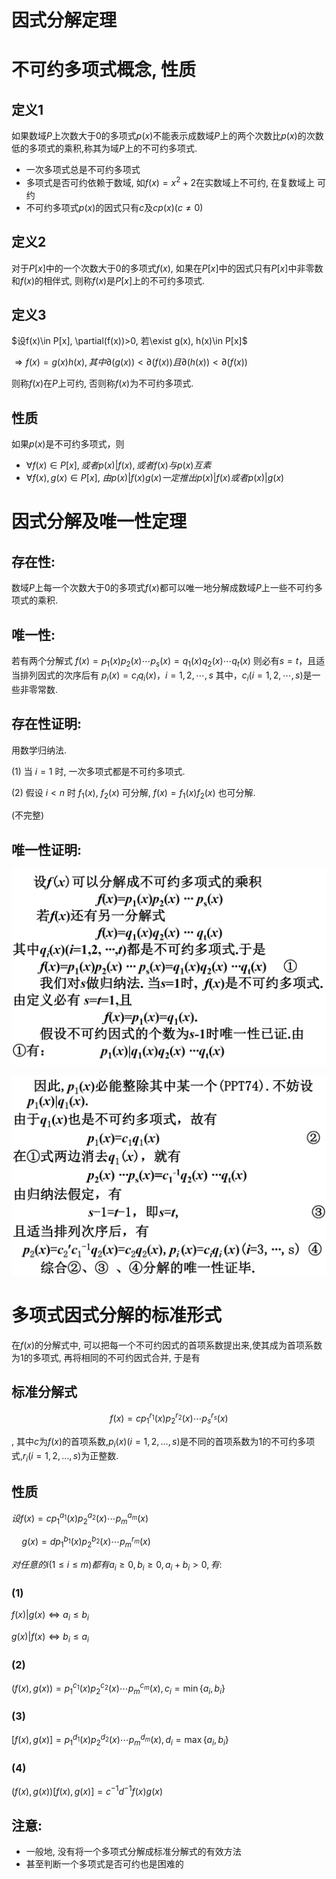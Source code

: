 # 因式分解定理

# 不可约多项式概念, 性质

## 定义1

如果数域$P$上次数大于0的多项式$p(x)$不能表示成数域$P$上的两个次数比$p(x)$的次数低的多项式的乘积,称其为域$P$上的不可约多项式.

* 一次多项式总是不可约多项式 
* 多项式是否可约依赖于数域, 如$f(x)= x^2+2$在实数域上不可约, 在复数域上 可约
* 不可约多项式$p(x)$的因式只有$c$及$cp(x)(c ≠0)$

## 定义2

对于$P[x]$中的一个次数大于0的多项式$f(x)$, 如果在$P[x]$中的因式只有$P[x]$中非零数和$f(x)$的相伴式, 则称$f(x)$是$P[x]$上的不可约多项式.

## 定义3

$设f(x)\in P[x], \partial(f(x))>0, 若\exist g(x), h(x)\in P[x]$

$\Rightarrow f(x)=g(x)h(x), 其中\partial(g(x))<\partial(f(x))且\partial(h(x))<\partial(f(x))$

则称$f(x)$在$P$上可约, 否则称$f(x)$为不可约多项式.

## 性质

如果$p(x)$是不可约多项式，则

* $\forall f(x)\in P[x],或者p(x)|f(x), 或者 f(x)与p(x)互素$
* $\forall f(x),g(x)\in P[x]$, $由p (x)|f(x)g(x)一定推出 p (x)|f (x)或者p (x)|g (x)$ 

# 因式分解及唯一性定理

## 存在性:

数域$P$上每一个次数大于0的多项式$f(x)$都可以唯一地分解成数域$P$上一些不可约多项式的乘积.

## 唯一性:

若有两个分解式 $f(x)=p_1(x)p_2(x)\cdots p_s(x)=q_1(x)q_2(x) \cdots q_t(x)$ 则必有$s=t$，且适当排列因式的次序后有 $p_i(x)=c_iq_i (x)，i=1,2,\cdots,s$ 其中，$c_i (i=1,2,\cdots,s)$是一些非零常数.

## 存在性证明:

用数学归纳法.

(1) 当 $i=1$ 时, 一次多项式都是不可约多项式.

(2) 假设 $i<n$ 时 $f_1(x)$, $f_2(x)$ 可分解, $f(x)=f_1(x)f_2(x)$ 也可分解.

(不完整)

## 唯一性证明:

![](./images/2020-10-19-10-07-05.png)

![](./images/2020-10-19-10-07-29.png)

# 多项式因式分解的标准形式

在$f(x)$的分解式中, 可以把每一个不可约因式的首项系数提出来,使其成为首项系数为1的多项式, 再将相同的不可约因式合并, 于是有

## 标准分解式

$$
f(x)=cp_1^{r_1}(x)p_2^{r_2}(x)\cdots p_s^{r_s}(x)
$$

, 其中$c$为$f(x)$的首项系数,$p_i(x)(i=1,2,…,s)$是不同的首项系数为1的不可约多项式,$r_i (i=1,2,…,s)$为正整数.

## 性质

$设f(x)=cp_1^{a_1}(x)p_2^{a_2}(x)\cdots p_m^{a_m}(x)$

$\quad g(x)=dp_1^{b_1}(x)p_2^{b_2}(x)\cdots p_m^{r_m}(x)$

$对任意的i(1\leq i \leq m)都有a_i\geq 0, b_i\geq0, a_i+b_i>0,有:$

### (1)

$f(x)|g(x) \Leftrightarrow a_i \leq b_i$

$g(x)|f(x) \Leftrightarrow b_i \leq a_i$

### (2)

$(f(x), g(x))=p_1^{c_1}(x)p_2^{c_2}(x)\cdots p_m^{c_m}(x), c_i=\min\{a_i, b_i\}$

### (3)

$[f(x), g(x)]=p_1^{d_1}(x)p_2^{d_2}(x)\cdots p_m^{d_m}(x), d_i=\max\{a_i, b_i\}$

### (4)

$(f(x), g(x))[f(x), g(x)]=c^{-1}d^{-1}f(x)g(x)$

## 注意:

* 一般地, 没有将一个多项式分解成标准分解式的有效方法
* 甚至判断一个多项式是否可约也是困难的

